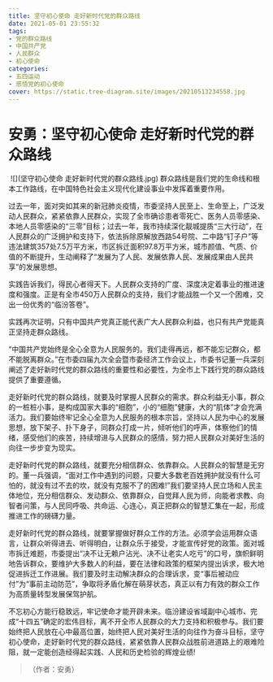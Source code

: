 ```yaml
---
title: 坚守初心使命 走好新时代党的群众路线
date: 2021-05-01 23:55:32
tags:
- 党的群众路线
- 中国共产党
- 人民群众
- 初心使命
categories:
- 五四运动
- 感悟党的初心使命
cover: https://static.tree-diagram.site/images/20210513234558.jpg
---
```


# 安勇：坚守初心使命 走好新时代党的群众路线

​		![](坚守初心使命 走好新时代党的群众路线.jpg)
		群众路线是我们党的生命线和根本工作路线，在中国特色社会主义现代化建设事业中发挥着重要作用。

过去一年，面对突如其来的新冠肺炎疫情，市委坚持人民至上、生命至上，广泛发动人民群众，紧紧依靠人民群众，实现了全市确诊患者零死亡、医务人员零感染、本地人员零感染的“三零”目标；过去一年，我市持续深化靓城提质“三大行动”，在人民群众的广泛拥护和支持下，依法拆除原解放西路54号院、二中路“钉子户”等违法建筑357处7.5万平方米，市区拆迁面积97.8万平方米，城市颜值、气质、价值的不断提升，生动阐释了“发展为了人民、发展依靠人民、发展成果由人民共享”的发展思想。

实践告诉我们，得民心者得天下。人民群众支持的广度、深度决定着事业的推进速度和强度。正是有全市450万人民群众的支持，我们才能战胜一个又一个困难，交出一份优秀的“临汾答卷”。

实践再次证明，只有中国共产党真正能代表广大人民群众利益，也只有共产党能真正坚持走群众路线。

“中国共产党始终是全心全意为人民服务的。我们走得再远，都不能忘记群众，都不能脱离群众。”在市委四届九次全会暨市委经济工作会议上，市委书记董一兵深刻阐述了走好新时代党的群众路线的重要性和必要性，为全市上下践行党的群众路线提供了重要遵循。

走好新时代党的群众路线，就要及时掌握人民群众的需求。群众利益无小事，群众的一桩桩小事，是构成国家大事的“细胞”，小的“细胞”健康，大的“肌体”才会充满活力。我们要始终牢记全心全意为人民服务的根本宗旨，坚持以人民为中心的发展思想，放下架子、扑下身子，同群众打成一片，倾听他们的呼声，体察他们的情绪，感受他们的疾苦，持续增进与人民群众的感情，努力把人民群众对美好生活的向往一步步变为现实。

走好新时代党的群众路线，就要充分相信群众、依靠群众。人民群众的智慧是无穷的。董一兵强调，“面对工作中遇到的问题，只要大多数老百姓拥护就没有什么可怕的，就没有过不去的坎，就没有克服不了的困难!”我们要坚持人民立场和人民主体地位，充分相信群众、发动群众、依靠群众，自觉拜人民为师，向能者求教、向智者问策，与人民同呼吸、共命运、心连心，真正把群众的智慧汇集在一起，形成推进工作的磅礴力量。

走好新时代党的群众路线，就要掌握做好群众工作的方法。必须学会运用群众语言，让群众听得进去、听得明白，让群众乐于接受，才能宣传好党的政策。面对城市拆迁难题，市委提出“决不让无赖户沾光、决不让老实人吃亏”的口号，旗帜鲜明地告诉群众，要维护大多数人的利益，要在法律和政策的框架内提出诉求，极大地促进拆迁工作进展。我们要及时主动解决群众的合理诉求，变“事后被动应付”为“事前主动防范”，争取将矛盾化解在萌芽状态，真正以有力有效的群众工作为高质量转型发展保驾护航。

不忘初心方能行稳致远，牢记使命才能开辟未来。临汾建设省域副中心城市、完成“十四五”确定的宏伟目标，离不开全市人民群众的大力支持和积极参与。我们要始终把人民放在心中最高位置，始终把人民对美好生活的向往作为奋斗目标，坚守初心使命，走好新时代党的群众路线，紧紧依靠人民群众战胜前进道路上的艰难险阻，就一定能创造经得起实践、人民和历史检验的辉煌业绩!

> （作者：安勇）